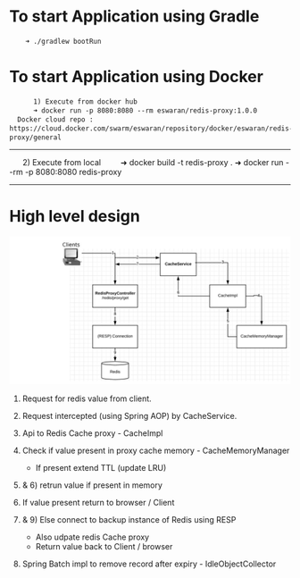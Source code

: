   # To start Application using Gradle
        ➜ ./gradlew bootRun
  # To start Application using Docker
          1) Execute from docker hub 
          ➜ docker run -p 8080:8080 --rm eswaran/redis-proxy:1.0.0 
      Docker cloud repo : https://cloud.docker.com/swarm/eswaran/repository/docker/eswaran/redis-proxy/general
   ***************************************************************************************************************
        2) Execute from local
          ➜ docker build -t redis-proxy .
          ➜ docker run --rm -p 8080:8080 redis-proxy
   ****************************************************************************************************************         

# High level design 
  ![alt text](https://github.com/EswaranMuthu/redis-proxy/blob/master/redis-Proxy-Architecture.png)
  1) Request for redis value from client.
  2) Request intercepted (using Spring AOP) by CacheService.
  3) Api to Redis Cache proxy - CacheImpl 
  4) Check if value present in proxy cache memory - CacheMemoryManager
      - If present extend TTL (update LRU)
  5) & 6) retrun value if present in memory 
  7) If value present return to browser / Client
  8) & 9) Else connect to backup instance of Redis using RESP 
      - Also udpate redis Cache proxy 
      - Return value back to Client / browser  
      
  10) Spring Batch impl to remove record after expiry - IdleObjectCollector    
